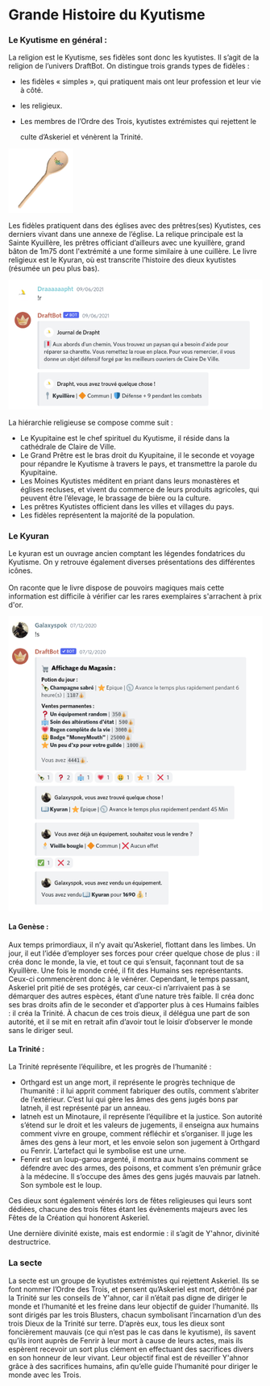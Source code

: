 # Grande Histoire du Kyutisme

### Le Kyutisme en général :

La religion est le Kyutisme, ses fidèles sont donc les kyutistes. Il s’agit de la religion de l’univers DraftBot. On distingue trois grands types de fidèles :

* les fidèles « simples », qui pratiquent mais ont leur profession et leur vie à côté.
* les religieux.
*   Les membres de l’Ordre des Trois, kyutistes extrémistes qui rejettent le

    culte d’Askeriel et vénèrent la Trinité.

![La Kyuillère utilisée par les prêtres](<../.gitbook/assets/image (59).png>)

Les fidèles pratiquent dans des églises avec des prêtres(ses) Kyutistes, ces derniers vivant dans une annexe de l’église. La relique principale est la Sainte Kyuillère, les prêtres officiant d’ailleurs avec une kyuillère, grand bâton de 1m75 dont l'extrémité a une forme similaire à une cuillère. Le livre religieux est le Kyuran, où est transcrite l’histoire des dieux kyutistes (résumée un peu plus bas).

![Des pales copies de l'objet divin semblent circuler dans la contrée](<../.gitbook/assets/image (60).png>)

La hiérarchie religieuse se compose comme suit :

* Le Kyupitaine est le chef spirituel du Kyutisme, il réside dans la cathédrale de Claire de Ville.
* Le Grand Prêtre est le bras droit du Kyupitaine, il le seconde et voyage pour répandre le Kyutisme à travers le pays, et transmettre la parole du Kyupitaine.
* Les Moines Kyutistes méditent en priant dans leurs monastères et églises recluses, et vivent du commerce de leurs produits agricoles, qui peuvent être l’élevage, le brassage de bière ou la culture.
* Les prêtres Kyutistes officient dans les villes et villages du pays.
* Les fidèles représentent la majorité de la population.

### Le Kyuran

Le kyuran est un ouvrage ancien comptant les légendes fondatrices du Kyutisme. On y retrouve également diverses présentations des différentes icônes.\
\
On raconte que le livre dispose de pouvoirs magiques mais cette information est difficile à vérifier car les rares exemplaires s'arrachent à prix d'or. 

![Un exemplaire du Kyuran vendu au marché noir.](<../.gitbook/assets/image (61).png>)

#### La Genèse :

Aux temps primordiaux, il n’y avait qu'Askeriel, flottant dans les limbes. Un jour, il eut l’idée d’employer ses forces pour créer quelque chose de plus : il créa donc le monde, la vie, et tout ce qui s’ensuit, façonnant tout de sa Kyuillère. Une fois le monde créé, il fit des Humains ses représentants. Ceux-ci commencèrent donc à le vénérer. Cependant, le temps passant, Askeriel prit pitié de ses protégés, car ceux-ci n’arrivaient pas à se démarquer des autres espèces, étant d’une nature très faible. Il créa donc ses bras droits afin de le seconder et d’apporter plus à ces Humains faibles : il créa la Trinité. À chacun de ces trois dieux, il délégua une part de son autorité, et il se mit en retrait afin d’avoir tout le loisir d’observer le monde sans le diriger seul.

#### La Trinité :

 La Trinité représente l’équilibre, et les progrès de l’humanité :

* Orthgard est un ange mort, il représente le progrès technique de l’humanité : il lui apprit comment fabriquer des outils, comment s’abriter de l’extérieur. C’est lui qui gère les âmes des gens jugés bons par Iatneh, il est représenté par un anneau.
* Iatneh est un Minotaure, il représente l’équilibre et la justice. Son autorité s’étend sur le droit et les valeurs de jugements, il enseigna aux humains comment vivre en groupe, comment réfléchir et s’organiser. Il juge les âmes des gens à leur mort, et les envoie selon son jugement à Orthgard ou Fenrir. L’artefact qui le symbolise est une urne.
* Fenrir est un loup-garou argenté, il montra aux humains comment se défendre avec des armes, des poisons, et comment s’en prémunir grâce à la médecine. Il s’occupe des âmes des gens jugés mauvais par Iatneh. Son symbole est le loup.

Ces dieux sont également vénérés lors de fêtes religieuses qui leurs sont dédiées, chacune des trois fêtes étant les évènements majeurs avec les Fêtes de la Création qui honorent Askeriel.

Une dernière divinité existe, mais est endormie : il s’agit de Y'ahnor, divinité destructrice.

### La secte

La secte est un groupe de kyutistes extrémistes qui rejettent Askeriel. Ils se font nommer l’Ordre des Trois, et pensent qu’Askeriel est mort, détrôné par la Trinité sur les conseils de Y'ahnor, car il n’était pas digne de diriger le monde et l’humanité et les freine dans leur objectif de guider l’humanité. Ils sont dirigés par les trois Blusters, chacun symbolisant l’incarnation d’un des trois Dieux de la Trinité sur terre. D’après eux, tous les dieux sont foncièrement mauvais (ce qui n’est pas le cas dans le kyutisme), ils savent qu’ils iront auprès de Fenrir à leur mort à cause de leurs actes, mais ils espèrent recevoir un sort plus clément en effectuant des sacrifices divers en son honneur de leur vivant. Leur objectif final est de réveiller Y'ahnor grâce à des sacrifices humains, afin qu’elle guide l’humanité pour diriger le monde avec les Trois.

